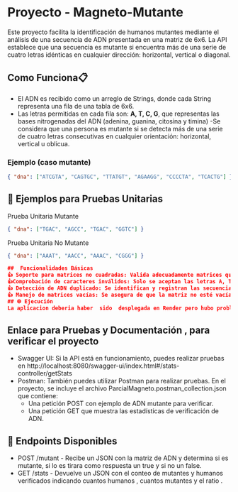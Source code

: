 # Proyecto  - Magneto-Mutante 

Este proyecto facilita la identificación de humanos mutantes mediante el análisis de una secuencia de ADN presentada en una matriz de 6x6. La API establece que una secuencia es mutante si encuentra más de una serie de cuatro letras idénticas en cualquier dirección: horizontal, vertical o diagonal.

##  Como Funciona📋 

- El ADN es recibido como un arreglo de Strings, donde cada String representa una fila de una tabla de 6x6.
- Las letras permitidas en cada fila son: **A, T, C, G**, que representas las bases nitrogenadas del ADN (adenina, guanina, citosina y timina) 
-Se considera que una persona es mutante si se detecta más de una serie de cuatro letras consecutivas en cualquier orientación: horizontal, vertical u oblicua.

### Ejemplo  (caso mutante)

```json
{ "dna": ["ATCGTA", "CAGTGC", "TTATGT", "AGAAGG", "CCCCTA", "TCACTG"] } 
```

## 🧪 Ejemplos para Pruebas Unitarias
Prueba Unitaria Mutante

```json
{ "dna": ["TGAC", "AGCC", "TGAC", "GGTC"] }
```
Prueba Unitaria No Mutante
```json
{ "dna": ["AAAT", "AACC", "AAAC", "CGGG"] }

##  Funcionalidades Básicas
👍 Soporte para matrices no cuadradas: Valida adecuadamente matrices que no son de 6x6.
👍Comprobación de caracteres inválidos: Solo se aceptan las letras A, T, C y G en la secuencia de ADN.
👍 Detección de ADN duplicado: Se identifican y registran las secuencias de ADN que ya están en la base de datos.
👍 Manejo de matrices vacías: Se asegura de que la matriz no esté vacía antes de comenzar el análisis.
## 🌐 Ejecución
La aplicacion deberia haber  sido  desplegada en Render pero hubo problemas [FOTO RENDER] y intentamos con la otra pagina pero nos dice que hay un problema con la CPU
```

##  Enlace para Pruebas y Documentación , para verificar el proyecto 
- Swagger UI: Si la API está en funcionamiento, puedes realizar pruebas en http://localhost:8080/swagger-ui/index.html#/stats-controller/getStats
- Postman: También puedes utilizar Postman para realizar pruebas. En el proyecto, se incluye el archivo ParcialMagneto.postman_collection.json que contiene:
  - Una petición POST con ejemplo de ADN mutante para verificar.
  - Una petición GET que muestra las estadísticas de verificación de ADN.


## 📌 Endpoints Disponibles
- POST /mutant - Recibe un JSON con la matriz de ADN y determina si es mutante, si lo es tirara como respuesta un true y si no un false.
- GET /stats - Devuelve un JSON con el conteo de mutantes y humanos verificados indicando cuantos humanos , cuantos mutantes y el ratio .

```

    
